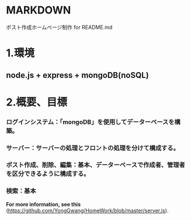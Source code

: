 # MARKDOWN
ポスト作成ホームページ制作 for README.md

# 1.環境
## node.js + express + mongoDB(noSQL)


# 2.概要、目標
### ログインシステム：「mongoDB」を使用してデーターベースを構築。
### サーバー：サーバーの処理とフロントの処理を分けて構成する。
### ポスト作成、削除、編集：基本、データーベースで作成者、管理者を区分できるように構成する。
### 検索：基本

**For more information, see this**
(https://github.com/YongGwang/HomeWork/blob/master/server.js).
